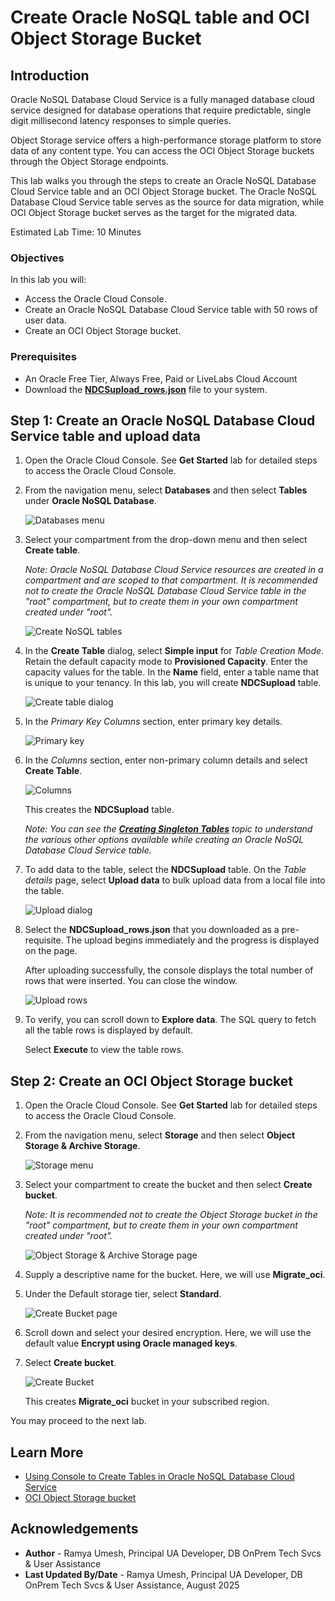 # Create Oracle NoSQL table and OCI Object Storage Bucket

## Introduction

Oracle NoSQL Database Cloud Service is a fully managed database cloud service designed for database operations that require predictable, single digit millisecond latency responses to simple queries.

Object Storage service offers a high-performance storage platform to store data of any content type. You can access the OCI Object Storage buckets through the Object Storage endpoints. 

This lab walks you through the steps to create an Oracle NoSQL Database Cloud Service table and an OCI Object Storage bucket. The Oracle NoSQL Database Cloud Service table serves as the source for data migration, while OCI Object Storage bucket serves as the target for the migrated data. 

Estimated Lab Time: 10 Minutes

### Objectives

In this lab you will:
* Access the Oracle Cloud Console.  
* Create an Oracle NoSQL Database Cloud Service table with 50 rows of user data.
* Create an OCI Object Storage bucket.

### Prerequisites

* An Oracle Free Tier, Always Free, Paid or LiveLabs Cloud Account
* Download the **[NDCSupload_rows.json](https://c4u04.objectstorage.us-ashburn-1.oci.customer-oci.com/p/EcTjWk2IuZPZeNnD_fYMcgUhdNDIDA6rt9gaFj_WZMiL7VvxPBNMY60837hu5hga/n/c4u04/b/livelabsfiles/o/labfiles%2FNDCSupload_rows.json)** file to your system.

## Step 1: Create an Oracle NoSQL Database Cloud Service table and upload data

1. Open the Oracle Cloud Console. See **Get Started** lab for detailed steps to access the Oracle Cloud Console.
2. From the navigation menu, select **Databases** and then select **Tables** under **Oracle NoSQL Database**.

    ![Databases menu](images/console-Nosqlmenu.png)

3. Select your compartment from the drop-down menu and then select **Create table**. 

    *Note: Oracle NoSQL Database Cloud Service resources are created in a compartment and are scoped to that compartment. It is recommended not to create the Oracle NoSQL Database Cloud Service table in the "root" compartment, but to create them in your own compartment created under "root".*

   ![Create NoSQL tables](images/console-createtable.png)

4. In the **Create Table** dialog, select **Simple input** for *Table Creation Mode*. Retain the default capacity mode to **Provisioned Capacity**. Enter the capacity values for the table. In the **Name** field, enter a table name that is unique to your tenancy. In this lab, you will create **NDCSupload** table.

    ![Create table dialog](images/console-createtable-name.png)

5. In the *Primary Key Columns* section, enter primary key details.

    ![Primary key](images/console-createtable-PK.png)

6. In the *Columns* section, enter non-primary column details and select **Create Table**.

    ![Columns](images/console-createtable-columns.png)

    This creates the **NDCSupload** table.

    *Note: You can see the **[Creating Singleton Tables](https://docs.oracle.com/en/cloud/paas/nosql-cloud/wqqvo/#GUID-1E86F6AE-6F02-478D-BB71-6088330FE838)** topic to understand the various other options available while creating an Oracle NoSQL Database Cloud Service table.*

7. To add data to the table, select the **NDCSupload** table. On the *Table details* page, select **Upload data** to bulk upload data from a local file into the table.

    ![Upload dialog](images/console-table-upload.png)

8. Select the **NDCSupload_rows.json** that you downloaded as a pre-requisite. The upload begins immediately and the progress is displayed on the page. 

    After uploading successfully, the console displays the total number of rows that were inserted. You can close the window.

   ![Upload rows](images/console-table-uploadrows.png)

9. To verify, you can scroll down to **Explore data**. The SQL query to fetch all the table rows is displayed by default. 

    Select **Execute** to view the table rows. 


## Step 2: Create an OCI Object Storage bucket

1. Open the Oracle Cloud Console. See **Get Started** lab for detailed steps to access the Oracle Cloud Console.
2. From the navigation menu, select **Storage** and then select **Object Storage & Archive Storage**.

    ![Storage menu](images/select-object-storage.png)

3. Select your compartment to create the bucket and then select **Create bucket**.

    *Note: It is recommended not to create the Object Storage bucket in the "root" compartment, but to create them in your own compartment created under "root".*
    
    ![Object Storage & Archive Storage page](images/object-storage-create.png)

4. Supply a descriptive name for the bucket. Here, we will use **Migrate_oci**.
5. Under the Default storage tier, select **Standard**.

    ![Create Bucket page](images/object-storage-create-bucket-name.png)

6. Scroll down and select your desired encryption. Here, we will use the default value **Encrypt using Oracle managed keys**.
7. Select **Create bucket**.

    ![Create Bucket](images/object-storage-create-bucket-encryption.png)

    This creates **Migrate_oci** bucket in your subscribed region. 

You may proceed to the next lab.

## Learn More

* [Using Console to Create Tables in Oracle NoSQL Database Cloud Service](https://docs.oracle.com/en/cloud/paas/nosql-cloud/wqqvo/#GUID-1E86F6AE-6F02-478D-BB71-6088330FE838)
* [OCI Object Storage bucket](https://docs.oracle.com/en-us/iaas/Content/Object/Tasks/managingbuckets.htm)


## Acknowledgements
* **Author** - Ramya Umesh, Principal UA Developer, DB OnPrem Tech Svcs & User Assistance
* **Last Updated By/Date** - Ramya Umesh, Principal UA Developer, DB OnPrem Tech Svcs & User Assistance, August 2025
